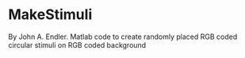 # MakeStimuli
By John A. Endler. Matlab code to create randomly placed RGB coded circular stimuli on RGB coded background
